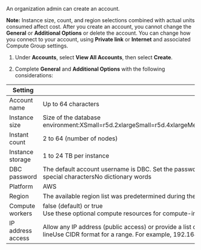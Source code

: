 
An organization admin can create an account.

**Note:** Instance size, count, and region selections combined with actual units consumed affect cost. After you create an account, you cannot change the **General** or **Additional Options** or delete the account. You can change how you connect to your account, using **Private link** or **Internet** and associated Compute Group settings.

1.  Under **Accounts**, select **View All Accounts**, then select **Create**.

1.  Complete **General** and **Additional Options** with the following considerations:


|Setting|Consideration|
|-------|-------------|
|Account name|Up to 64 characters|
|Instance size|Size of the database environment:XSmall=r5d.2xlargeSmall=r5d.4xlargeMedium=r5d.8xlargeLarge=r5d.12xlargeXLarge=r5d.16xlargeXXLarge=r5d.24xlarge|
|Instant count|2 to 64 (number of nodes)|
|Instance storage|1 to 24 TB per instance|
|DBC password|The default account username is DBC. Set the password with the following considerations:Between 8 and 64 charactersBoth alpha and special charactersNo dictionary words|
|Platform|AWS|
|Region|The available region list was predetermined during the sales process.|
|Compute workers|false (default) or true<br>Use these optional compute resources for compute-intensive work.|
|IP address access|Allow any IP address (public access) or provide a list of IP addresses to have access with the following considerations:1 IP address per lineUse CIDR format for a range. For example, 192.168.2.0/24 specifies all IP addresses in the range: 192.168.2.0 to 192.168.2.255.|


